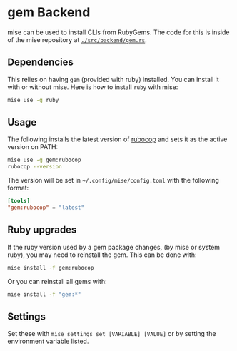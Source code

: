 # gem Backend

mise can be used to install CLIs from RubyGems. The code for this is inside of the mise repository at [`./src/backend/gem.rs`](https://github.com/jdx/mise/blob/main/src/backend/gem.rs).

## Dependencies

This relies on having `gem` (provided with ruby) installed. You can install it with or without mise.
Here is how to install `ruby` with mise:

```sh
mise use -g ruby
```

## Usage

The following installs the latest version of [rubocop](https://rubygems.org/gems/rubocop) and sets it as the active version on PATH:

```sh
mise use -g gem:rubocop
rubocop --version
```

The version will be set in `~/.config/mise/config.toml` with the following format:

```toml
[tools]
"gem:rubocop" = "latest"
```

## Ruby upgrades

If the ruby version used by a gem package changes, (by mise or system ruby), you may need to
reinstall the gem. This can be done with:

```sh
mise install -f gem:rubocop
```

Or you can reinstall all gems with:

```sh
mise install -f "gem:*"
```

## Settings

Set these with `mise settings set [VARIABLE] [VALUE]` or by setting the environment variable listed.

<script setup>
import Settings from '/components/settings.vue';
</script>
<Settings child="gem" :level="3" />
